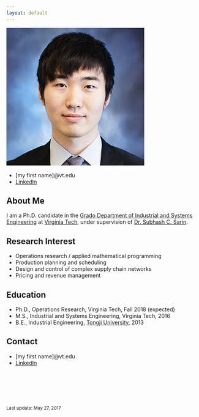 ```yaml
---
layout: default
---
```



<img class="profile-picture" src="F_Sun.jpg">

<div class="contact">
<ul>
  <li>[my first name]@vt.edu</li>
  <li><a href="https://www.linkedin.com/in/fangzhousun">LinkedIn</a></li>
</ul>
</div>

## About Me

I am a Ph.D. candidate in the [Grado Department of Industrial and Systems Engineering](http://www.ise.vt.edu/) at [Virginia Tech](http://www.vt.edu/), under supervision of [Dr. Subhash C. Sarin](http://www.ise.vt.edu/People/Faculty/Bios/Sarin_bio.html).  

## Research Interest

* Operations research / applied mathematical programming 
* Production planning and scheduling
* Design and control of complex supply chain networks
* Pricing and revenue management

## Education

* Ph.D., Operations Research, Virginia Tech, Fall 2018 (expected)
* M.S., Industrial and Systems Engineering, Virginia Tech, 2016
* B.E., Industrial Engineering, [Tongji University](http://www.tongji.edu.cn/), 2013

## Contact

* [my first name]@vt.edu
* [LinkedIn](https://www.linkedin.com/in/fangzhousun)



<br><br><br><br>

<sub>Last update: May 27, 2017</sub>

<br><br>


